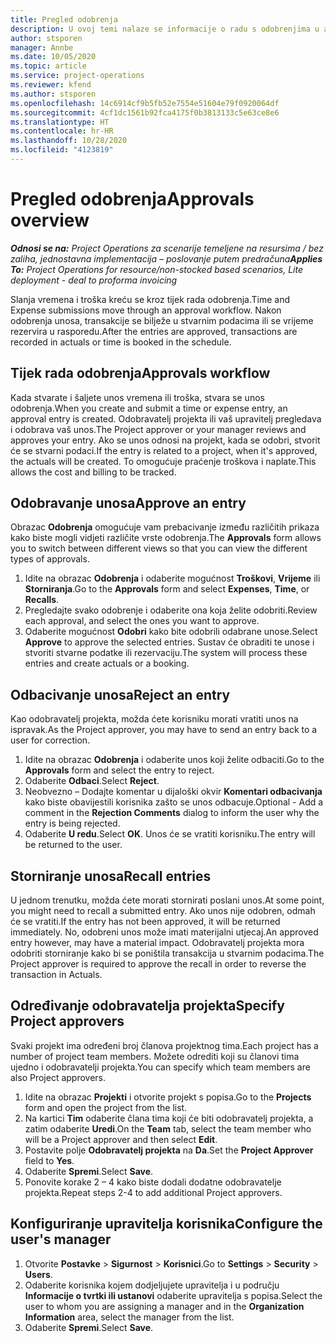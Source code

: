 ```yaml
---
title: Pregled odobrenja
description: U ovoj temi nalaze se informacije o radu s odobrenjima u aplikaciji Project Operations.
author: stsporen
manager: Annbe
ms.date: 10/05/2020
ms.topic: article
ms.service: project-operations
ms.reviewer: kfend
ms.author: stsporen
ms.openlocfilehash: 14c6914cf9b5fb52e7554e51604e79f0920064df
ms.sourcegitcommit: 4cf1dc1561b92fca4175f0b3813133c5e63ce8e6
ms.translationtype: HT
ms.contentlocale: hr-HR
ms.lasthandoff: 10/28/2020
ms.locfileid: "4123819"
---
```

# <a name="approvals-overview"></a><span data-ttu-id="f9e07-103">Pregled odobrenja</span><span class="sxs-lookup"><span data-stu-id="f9e07-103">Approvals overview</span></span>

<span data-ttu-id="f9e07-104">_**Odnosi se na:** Project Operations za scenarije temeljene na resursima / bez zaliha, jednostavna implementacija – poslovanje putem predračuna_</span><span class="sxs-lookup"><span data-stu-id="f9e07-104">_**Applies To:** Project Operations for resource/non-stocked based scenarios, Lite deployment - deal to proforma invoicing_</span></span>

<span data-ttu-id="f9e07-105">Slanja vremena i troška kreću se kroz tijek rada odobrenja.</span><span class="sxs-lookup"><span data-stu-id="f9e07-105">Time and Expense submissions move through an approval workflow.</span></span> <span data-ttu-id="f9e07-106">Nakon odobrenja unosa, transakcije se bilježe u stvarnim podacima ili se vrijeme rezervira u rasporedu.</span><span class="sxs-lookup"><span data-stu-id="f9e07-106">After the entries are approved, transactions are recorded in actuals or time is booked in the schedule.</span></span>

## <a name="approvals-workflow"></a><span data-ttu-id="f9e07-107">Tijek rada odobrenja</span><span class="sxs-lookup"><span data-stu-id="f9e07-107">Approvals workflow</span></span>
<span data-ttu-id="f9e07-108">Kada stvarate i šaljete unos vremena ili troška, stvara se unos odobrenja.</span><span class="sxs-lookup"><span data-stu-id="f9e07-108">When you create and submit a time or expense entry, an approval entry is created.</span></span> <span data-ttu-id="f9e07-109">Odobravatelj projekta ili vaš upravitelj pregledava i odobrava vaš unos.</span><span class="sxs-lookup"><span data-stu-id="f9e07-109">The Project approver or your manager reviews and approves your entry.</span></span> <span data-ttu-id="f9e07-110">Ako se unos odnosi na projekt, kada se odobri, stvorit će se stvarni podaci.</span><span class="sxs-lookup"><span data-stu-id="f9e07-110">If the entry is related to a project, when it's approved, the actuals will be created.</span></span> <span data-ttu-id="f9e07-111">To omogućuje praćenje troškova i naplate.</span><span class="sxs-lookup"><span data-stu-id="f9e07-111">This allows the cost and billing to be tracked.</span></span> 

## <a name="approve-an-entry"></a><span data-ttu-id="f9e07-112">Odobravanje unosa</span><span class="sxs-lookup"><span data-stu-id="f9e07-112">Approve an entry</span></span>
<span data-ttu-id="f9e07-113">Obrazac **Odobrenja** omogućuje vam prebacivanje između različitih prikaza kako biste mogli vidjeti različite vrste odobrenja.</span><span class="sxs-lookup"><span data-stu-id="f9e07-113">The **Approvals** form allows you to switch between different views so that you can view the different types of approvals.</span></span>
  
1. <span data-ttu-id="f9e07-114">Idite na obrazac **Odobrenja** i odaberite mogućnost **Troškovi**, **Vrijeme** ili **Storniranja**.</span><span class="sxs-lookup"><span data-stu-id="f9e07-114">Go to the **Approvals** form and select **Expenses**, **Time**, or **Recalls**.</span></span>
2. <span data-ttu-id="f9e07-115">Pregledajte svako odobrenje i odaberite ona koja želite odobriti.</span><span class="sxs-lookup"><span data-stu-id="f9e07-115">Review each approval, and select the ones you want to approve.</span></span>
3. <span data-ttu-id="f9e07-116">Odaberite mogućnost **Odobri** kako bite odobrili odabrane unose.</span><span class="sxs-lookup"><span data-stu-id="f9e07-116">Select **Approve** to approve the selected entries.</span></span>
<span data-ttu-id="f9e07-117">Sustav će obraditi te unose i stvoriti stvarne podatke ili rezervaciju.</span><span class="sxs-lookup"><span data-stu-id="f9e07-117">The system will process these entries and create actuals or a booking.</span></span>

## <a name="reject-an-entry"></a><span data-ttu-id="f9e07-118">Odbacivanje unosa</span><span class="sxs-lookup"><span data-stu-id="f9e07-118">Reject an entry</span></span>
<span data-ttu-id="f9e07-119">Kao odobravatelj projekta, možda ćete korisniku morati vratiti unos na ispravak.</span><span class="sxs-lookup"><span data-stu-id="f9e07-119">As the Project approver, you may have to send an entry back to a user for correction.</span></span>
  
1. <span data-ttu-id="f9e07-120">Idite na obrazac **Odobrenja** i odaberite unos koji želite odbaciti.</span><span class="sxs-lookup"><span data-stu-id="f9e07-120">Go to the **Approvals** form and select the entry to reject.</span></span> 
2. <span data-ttu-id="f9e07-121">Odaberite **Odbaci**.</span><span class="sxs-lookup"><span data-stu-id="f9e07-121">Select **Reject**.</span></span>
3. <span data-ttu-id="f9e07-122">Neobvezno – Dodajte komentar u dijaloški okvir **Komentari odbacivanja** kako biste obavijestili korisnika zašto se unos odbacuje.</span><span class="sxs-lookup"><span data-stu-id="f9e07-122">Optional - Add a comment in the **Rejection Comments** dialog to inform the user why the entry is being rejected.</span></span>
4. <span data-ttu-id="f9e07-123">Odaberite **U redu**.</span><span class="sxs-lookup"><span data-stu-id="f9e07-123">Select **OK**.</span></span> <span data-ttu-id="f9e07-124">Unos će se vratiti korisniku.</span><span class="sxs-lookup"><span data-stu-id="f9e07-124">The entry will be returned to the user.</span></span>
  
## <a name="recall-entries"></a><span data-ttu-id="f9e07-125">Storniranje unosa</span><span class="sxs-lookup"><span data-stu-id="f9e07-125">Recall entries</span></span>
<span data-ttu-id="f9e07-126">U jednom trenutku, možda ćete morati stornirati poslani unos.</span><span class="sxs-lookup"><span data-stu-id="f9e07-126">At some point, you might need to recall a submitted entry.</span></span> <span data-ttu-id="f9e07-127">Ako unos nije odobren, odmah će se vratiti.</span><span class="sxs-lookup"><span data-stu-id="f9e07-127">If the entry has not been approved, it will be returned immediately.</span></span> <span data-ttu-id="f9e07-128">No, odobreni unos može imati materijalni utjecaj.</span><span class="sxs-lookup"><span data-stu-id="f9e07-128">An approved entry however, may have a material impact.</span></span> <span data-ttu-id="f9e07-129">Odobravatelj projekta mora odobriti storniranje kako bi se poništila transakcija u stvarnim podacima.</span><span class="sxs-lookup"><span data-stu-id="f9e07-129">The Project approver is required to approve the recall in order to reverse the transaction in Actuals.</span></span>

## <a name="specify-project-approvers"></a><span data-ttu-id="f9e07-130">Određivanje odobravatelja projekta</span><span class="sxs-lookup"><span data-stu-id="f9e07-130">Specify Project approvers</span></span>
<span data-ttu-id="f9e07-131">Svaki projekt ima određeni broj članova projektnog tima.</span><span class="sxs-lookup"><span data-stu-id="f9e07-131">Each project has a number of project team members.</span></span> <span data-ttu-id="f9e07-132">Možete odrediti koji su članovi tima ujedno i odobravatelji projekta.</span><span class="sxs-lookup"><span data-stu-id="f9e07-132">You can specify which team members are also Project approvers.</span></span>

1. <span data-ttu-id="f9e07-133">Idite na obrazac **Projekti** i otvorite projekt s popisa.</span><span class="sxs-lookup"><span data-stu-id="f9e07-133">Go to the **Projects** form and open the project from the list.</span></span>
2. <span data-ttu-id="f9e07-134">Na kartici **Tim** odaberite člana tima koji će biti odobravatelj projekta, a zatim odaberite **Uredi**.</span><span class="sxs-lookup"><span data-stu-id="f9e07-134">On the **Team** tab, select the team member who will be a Project approver and then select **Edit**.</span></span>
3. <span data-ttu-id="f9e07-135">Postavite polje **Odobravatelj projekta** na **Da**.</span><span class="sxs-lookup"><span data-stu-id="f9e07-135">Set the **Project Approver** field to **Yes**.</span></span>
4. <span data-ttu-id="f9e07-136">Odaberite **Spremi**.</span><span class="sxs-lookup"><span data-stu-id="f9e07-136">Select **Save**.</span></span>
5. <span data-ttu-id="f9e07-137">Ponovite korake 2 – 4 kako biste dodali dodatne odobravatelje projekta.</span><span class="sxs-lookup"><span data-stu-id="f9e07-137">Repeat steps 2-4 to add additional Project approvers.</span></span>

## <a name="configure-the-users-manager"></a><span data-ttu-id="f9e07-138">Konfiguriranje upravitelja korisnika</span><span class="sxs-lookup"><span data-stu-id="f9e07-138">Configure the user's manager</span></span>

1. <span data-ttu-id="f9e07-139">Otvorite **Postavke** > **Sigurnost** > **Korisnici**.</span><span class="sxs-lookup"><span data-stu-id="f9e07-139">Go to **Settings** > **Security** > **Users**.</span></span>
2. <span data-ttu-id="f9e07-140">Odaberite korisnika kojem dodjeljujete upravitelja i u području **Informacije o tvrtki ili ustanovi** odaberite upravitelja s popisa.</span><span class="sxs-lookup"><span data-stu-id="f9e07-140">Select the user to whom you are assigning a manager and in the **Organization Information** area, select the manager from the list.</span></span> 
3. <span data-ttu-id="f9e07-141">Odaberite **Spremi**.</span><span class="sxs-lookup"><span data-stu-id="f9e07-141">Select **Save**.</span></span>


